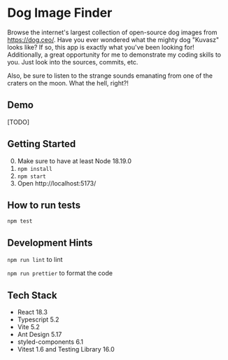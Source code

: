 # Dog Image Finder

Browse the internet's largest collection of open-source dog images from https://dog.ceo/. Have you ever wondered what the mighty dog "Kuvasz" looks like? If so, this app is exactly what you've been looking for! Additionally, a great opportunity for me to demonstrate my coding skills to you. Just look into the sources, commits, etc.

Also, be sure to listen to the strange sounds emanating from one of the craters on the moon. What the hell, right?!



## Demo

[TODO]

## Getting Started

0. Make sure to have at least Node 18.19.0 
1. `npm install`
2. `npm start`
3. Open http://localhost:5173/

## How to run tests

`npm test`

## Development Hints

`npm run lint` to lint

`npm run prettier` to format the code

## Tech Stack

- React 18.3
- Typescript 5.2
- Vite 5.2
- Ant Design 5.17
- styled-components 6.1
- Vitest 1.6 and Testing Library 16.0
